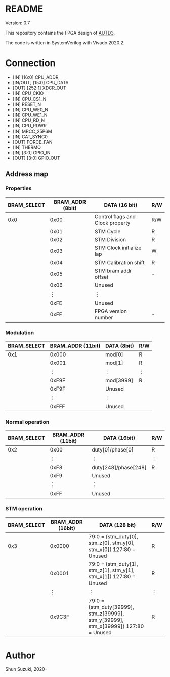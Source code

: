 # README

Version: 0.7

This repository contains the FPGA design of [AUTD3](https://hapislab.org/airborne-ultrasound-tactile-display?lang=en).

The code is written in SystemVerilog with Vivado 2020.2.

# Connection

* [IN] [16:0] CPU_ADDR,
* [IN/OUT] [15:0] CPU_DATA
* [OUT] [252:1] XDCR_OUT
* [IN] CPU_CKIO
* [IN] CPU_CS1_N
* [IN] RESET_N
* [IN] CPU_WE0_N
* [IN] CPU_WE1_N
* [IN] CPU_RD_N
* [IN] CPU_RDWR
* [IN] MRCC_25P6M
* [IN] CAT_SYNC0
* [OUT] FORCE_FAN
* [IN] THERMO
* [IN] [3:0] GPIO_IN
* [OUT] [3:0] GPIO_OUT

## Address map

### Properties

| BRAM_SELECT | BRAM_ADDR (8bit) | DATA (16 bit)                    | R/W |
|-------------|------------------|----------------------------------|-----|
| 0x0         | 0x00             | Control flags and Clock property | R/W |
| 　          | 0x01             | STM Cycle                         | R   |
| 　          | 0x02             | STM Division                      | R   |
| 　          | 0x03             | STM Clock initialize lap          | W   |
| 　          | 0x04             | STM Calibration shift             | R   |
| 　          | 0x05             | STM bram addr offset              | -   |
| 　          | 0x06             | Unused                           | 　  |
| 　          | ︙               | ︙                               | 　  |
| 　          | 0xFE             | Unused                           | 　  |
| 　          | 0xFF             | FPGA version number              | -   |

### Modulation

| BRAM_SELECT | BRAM_ADDR (11bit) | DATA (8bit) | R/W |
|-------------|-------------------|-------------|-----|
| 0x1         | 0x000             | mod[0]      | R   |
| 　          | 0x001             | mod[1]      | R   |
| 　          | ︙                | ︙          | ︙  |
| 　          | 0xF9F             | mod[3999]   | R   |
| 　          | 0xF9F             | Unused      | 　  |
| 　          | ︙                | ︙          | 　  |
| 　          | 0xFFF             | Unused      | 　  |

### Normal operation

| BRAM_SELECT | BRAM_ADDR (11bit) | DATA (16bit)        | R/W |
|-------------|-------------------|---------------------|-----|
| 0x2         | 0x00              | duty[0]/phase[0]     | R   |
| 　          | ︙                | ︙                  | ︙  |
| 　          | 0xF8              | duty[248]/phase[248] | R   |
| 　          | 0xF9              | Unused              | 　  |
| 　          | ︙                | ︙                  | 　  |
| 　          | 0xFF              | Unused              | 　  |

### STM operation

| BRAM_SELECT | BRAM_ADDR (16bit) | DATA (128 bit)                                                                       | R/W |
|-------------|-------------------|--------------------------------------------------------------------------------------|-----|
| 0x3         | 0x0000            | 79:0 = {stm_duty[0], stm_z[0],   stm_y[0], stm_x[0]}      127:80 = Unused                 | R   |
| 　          | 0x0001            | 79:0 = {stm_duty[1], stm_z[1],   stm_y[1], stm_x[1]}      127:80 = Unused                 | R   |
| 　          | ︙                | ︙                                                                                   | ︙  |
| 　          | 0x9C3F            | 79:0 = {stm_duty[39999],   stm_z[39999], stm_y[39999], stm_x[39999]}      127:80 = Unused | R   |

# Author

Shun Suzuki, 2020-
